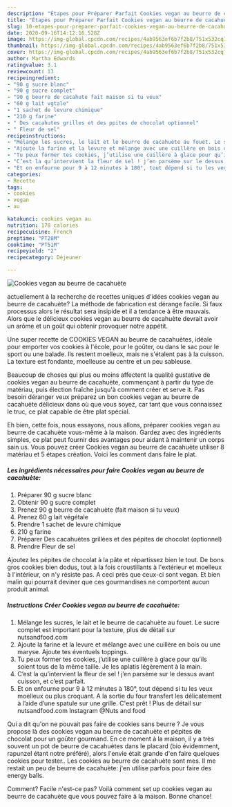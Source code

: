 ```yaml
---
description: "Étapes pour Préparer Parfait Cookies vegan au beurre de cacahuète"
title: "Étapes pour Préparer Parfait Cookies vegan au beurre de cacahuète"
slug: 10-etapes-pour-preparer-parfait-cookies-vegan-au-beurre-de-cacahuete
date: 2020-09-16T14:12:16.528Z
image: https://img-global.cpcdn.com/recipes/4ab9563ef6b7f2b8/751x532cq70/cookies-vegan-au-beurre-de-cacahuete-photo-principale-de-la-recette.jpg
thumbnail: https://img-global.cpcdn.com/recipes/4ab9563ef6b7f2b8/751x532cq70/cookies-vegan-au-beurre-de-cacahuete-photo-principale-de-la-recette.jpg
cover: https://img-global.cpcdn.com/recipes/4ab9563ef6b7f2b8/751x532cq70/cookies-vegan-au-beurre-de-cacahuete-photo-principale-de-la-recette.jpg
author: Martha Edwards
ratingvalue: 3.1
reviewcount: 13
recipeingredient:
- "90 g sucre blanc"
- "90 g sucre complet"
- "90 g beurre de cacahute fait maison si tu veux"
- "60 g lait vgtale"
- "1 sachet de levure chimique"
- "210 g farine"
- " Des cacahutes grilles et des ppites de chocolat optionnel"
- " Fleur de sel"
recipeinstructions:
- "Mélange les sucres, le lait et le beurre de cacahuète au fouet. Le sucre complet est important pour la texture, plus de détail sur nutsandfood.com"
- "Ajoute la farine et la levure et mélange avec une cuillère en bois ou une maryse. Ajoute tes éventuels toppings."
- "Tu peux former tes cookies, j’utilise une cuillère à glace pour qu’ils soient tous de la même taille. Je les aplatis légèrement à la main."
- "C’est la qu’intervient la fleur de sel ! j’en parsème sur le dessus avant cuisson, et c’est parfait."
- "Et on enfourne pour 9 à 12 minutes à 180°, tout dépend si tu les veux moelleux ou plus croquant. A la sortie du four transfert les délicatement à l’aide d’une spatule sur une grille. C&#39;est prêt ! Plus de détail sur nutsandfood.com Instagram @Nuts and food"
categories:
- Recette
tags:
- cookies
- vegan
- au

katakunci: cookies vegan au 
nutrition: 178 calories
recipecuisine: French
preptime: "PT28M"
cooktime: "PT51M"
recipeyield: "2"
recipecategory: Déjeuner

---
```



![Cookies vegan au beurre de cacahuète](https://img-global.cpcdn.com/recipes/4ab9563ef6b7f2b8/751x532cq70/cookies-vegan-au-beurre-de-cacahuete-photo-principale-de-la-recette.jpg)

actuellement à la recherche de recettes uniques d'idées cookies vegan au beurre de cacahuète? La méthode de fabrication est dérange facile. Si faux processus alors le résultat sera insipide et il a tendance à être mauvais. Alors que le délicieux cookies vegan au beurre de cacahuète devrait avoir un arôme et un goût qui obtenir provoquer notre appétit.

Une super recette de COOKIES VEGAN au beurre de cacahuètes, idéale pour emporter vos cookies à l&#39;école, pour le goûter, ou dans le sac pour le sport ou une balade. Ils restent moelleux, mais ne s&#39;étalent pas à la cuisson. La texture est fondante, moelleuse au centre et un peu sableuse.

Beaucoup de choses qui plus ou moins affectent la qualité gustative de cookies vegan au beurre de cacahuète, commençant à partir du type de matériau, puis élection fraîche jusqu'à comment créer et serve it. Pas besoin déranger veux préparez un bon cookies vegan au beurre de cacahuète délicieux dans où que vous soyez, car tant que vous connaissez le truc, ce plat capable de être plat spécial.


Eh bien, cette fois, nous essayons, nous allons, préparer cookies vegan au beurre de cacahuète vous-même à la maison. Gardez avec des ingrédients simples, ce plat peut fournir des avantages pour aidant à maintenir un corps sain us. Vous pouvez créer Cookies vegan au beurre de cacahuète utiliser 8 matériau et 5 étapes création. Voici les comment dans faire le plat.

<!--inarticleads1-->

##### Les ingrédients nécessaires pour faire Cookies vegan au beurre de cacahuète:

1. Préparer 90 g sucre blanc
1. Obtenir 90 g sucre complet
1. Prenez 90 g beurre de cacahuète (fait maison si tu veux)
1. Prenez 60 g lait végétale
1. Prendre 1 sachet de levure chimique
1.  210 g farine
1. Préparer  Des cacahuètes grillées et des pépites de chocolat (optionnel)
1. Prendre  Fleur de sel


Ajoutez les pépites de chocolat à la pâte et répartissez bien le tout. De bons gros cookies bien dodus, tout à la fois croustillants à l&#39;extérieur et moelleux à l&#39;intérieur, on n&#39;y résiste pas. A ceci près que ceux-ci sont vegan. Et bien malin qui pourrait deviner que ces gourmandises ne comportent aucun produit animal. 

<!--inarticleads2-->

##### Instructions Créer Cookies vegan au beurre de cacahuète:

1. Mélange les sucres, le lait et le beurre de cacahuète au fouet. Le sucre complet est important pour la texture, plus de détail sur nutsandfood.com
1. Ajoute la farine et la levure et mélange avec une cuillère en bois ou une maryse. Ajoute tes éventuels toppings.
1. Tu peux former tes cookies, j’utilise une cuillère à glace pour qu’ils soient tous de la même taille. Je les aplatis légèrement à la main.
1. C’est la qu’intervient la fleur de sel ! j’en parsème sur le dessus avant cuisson, et c’est parfait.
1. Et on enfourne pour 9 à 12 minutes à 180°, tout dépend si tu les veux moelleux ou plus croquant. A la sortie du four transfert les délicatement à l’aide d’une spatule sur une grille. C&#39;est prêt ! Plus de détail sur nutsandfood.com Instagram @Nuts and food


Qui a dit qu&#39;on ne pouvait pas faire de cookies sans beurre ? Je vous propose là des cookies vegan au beurre de cacahuète et pépites de chocolat pour un goûter gourmand. En ce moment à la maison, il y a très souvent un pot de beurre de cacahuètes dans le placard (bio évidemment, rapunzel étant notre préféré), alors l&#39;envie était grande d&#39;en faire quelques cookies pour tester.. Les cookies au beurre de cacahuète sont mes. Il me restait un peu de beurre de cacahuète: j&#39;en utilise parfois pour faire des energy balls. 


Comment? Facile n'est-ce pas? Voilà comment set up cookies vegan au beurre de cacahuète que vous pouvez faire à la maison. Bonne chance!
